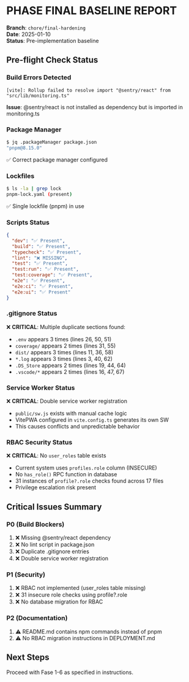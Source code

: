 # PHASE FINAL BASELINE REPORT
**Branch**: `chore/final-hardening`  
**Date**: 2025-01-10  
**Status**: Pre-implementation baseline

## Pre-flight Check Status

### Build Errors Detected
```
[vite]: Rollup failed to resolve import "@sentry/react" from "src/lib/monitoring.ts"
```
**Issue**: @sentry/react is not installed as dependency but is imported in monitoring.ts

### Package Manager
```bash
$ jq .packageManager package.json
"pnpm@8.15.0"
```
✅ Correct package manager configured

### Lockfiles
```bash
$ ls -la | grep lock
pnpm-lock.yaml (present)
```
✅ Single lockfile (pnpm) in use

### Scripts Status
```json
{
  "dev": "✅ Present",
  "build": "✅ Present",
  "typecheck": "✅ Present",
  "lint": "❌ MISSING",
  "test": "✅ Present",
  "test:run": "✅ Present",
  "test:coverage": "✅ Present",
  "e2e": "✅ Present",
  "e2e:ci": "✅ Present",
  "e2e:ui": "✅ Present"
}
```

### .gitignore Status
❌ **CRITICAL**: Multiple duplicate sections found:
- `.env` appears 3 times (lines 26, 50, 51)
- `coverage/` appears 2 times (lines 31, 55)
- `dist/` appears 3 times (lines 11, 36, 58)
- `*.log` appears 3 times (lines 3, 40, 62)
- `.DS_Store` appears 2 times (lines 19, 44, 64)
- `.vscode/*` appears 2 times (lines 16, 47, 67)

### Service Worker Status
❌ **CRITICAL**: Double service worker registration
- `public/sw.js` exists with manual cache logic
- VitePWA configured in `vite.config.ts` generates its own SW
- This causes conflicts and unpredictable behavior

### RBAC Security Status
❌ **CRITICAL**: No `user_roles` table exists
- Current system uses `profiles.role` column (INSECURE)
- No `has_role()` RPC function in database
- 31 instances of `profile?.role` checks found across 17 files
- Privilege escalation risk present

## Critical Issues Summary

### P0 (Build Blockers)
1. ❌ Missing @sentry/react dependency
2. ❌ No lint script in package.json
3. ❌ Duplicate .gitignore entries
4. ❌ Double service worker registration

### P1 (Security)
1. ❌ RBAC not implemented (user_roles table missing)
2. ❌ 31 insecure role checks using profile?.role
3. ❌ No database migration for RBAC

### P2 (Documentation)
1. ⚠️ README.md contains npm commands instead of pnpm
2. ⚠️ No RBAC migration instructions in DEPLOYMENT.md

## Next Steps
Proceed with Fase 1-6 as specified in instructions.
